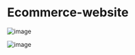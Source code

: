 # Ecommerce-website

![image](https://github.com/Vedantika1509/Ecommerce-website/assets/97672525/c0ea0478-61c6-41cb-9ad2-95b4a86848c3)

![image](C:\Users\vedantika.mule\Downloads\e-commerce-market-sales-52-3x.webp)





